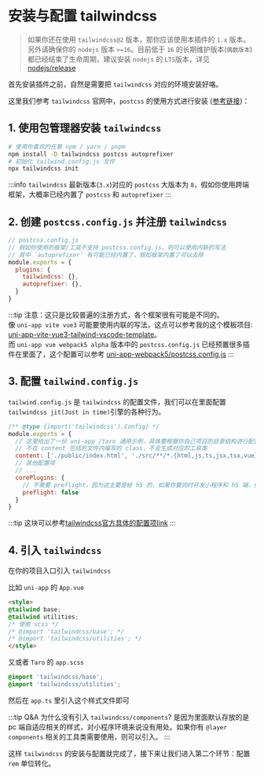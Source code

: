 # 安装与配置 tailwindcss

> 如果你还在使用 `tailwindcss@2` 版本，那你应该使用本插件的 `1.x` 版本。另外请确保你的 `nodejs` 版本 `>=16`。目前低于 `16` 的长期维护版本(`偶数版本`) 都已经结束了生命周期，建议安装 `nodejs` 的 `LTS`版本，详见 [nodejs/release](https://github.com/nodejs/release)

首先安装插件之前，自然是需要把 `tailwindcss` 对应的环境安装好咯。

这里我们参考 `tailwindcss` 官网中，`postcss` 的使用方式进行安装 ([参考链接](https://tailwindcss.com/docs/installation/using-postcss))：

## 1. 使用包管理器安装 `tailwindcss`

```bash
# 使用你喜欢的任意 npm / yarn / pnpm 
npm install -D tailwindcss postcss autoprefixer
# 初始化 tailwind.config.js 文件
npx tailwindcss init
```

:::info
`tailwindcss` 最新版本(`3.x`)对应的 `postcss` 大版本为 `8`，假如你使用跨端框架，大概率已经内置了 `postcss` 和 `autoprefixer`
:::

## 2. 创建 `postcss.config.js` 并注册 `tailwindcss`

```js
// postcss.config.js
// 假如你使用的框架/工具不支持 postcss.config.js，则可以使用内联的写法
// 其中 `autoprefixer` 有可能已经内置了，假如框架内置了可以去除
module.exports = {
  plugins: {
    tailwindcss: {},
    autoprefixer: {},
  }
}
```

:::tip
注意：这只是比较普遍的注册方式，各个框架很有可能是不同的。  
像 `uni-app vite vue3` 可能要使用内联的写法，这点可以参考我的这个模板项目: [uni-app-vite-vue3-tailwind-vscode-template](https://github.com/sonofmagic/uni-app-vite-vue3-tailwind-vscode-template)。  
而 `uni-app vue webpack5 alpha` 版本中的 `postcss.config.js` 已经预置很多插件在里面了，这个配置可以参考 [uni-app-webpack5/postcss.config.js](https://github.com/sonofmagic/weapp-tailwindcss-webpack-plugin/blob/main/demo/uni-app-webpack5/postcss.config.js)
:::

## 3. 配置 `tailwind.config.js`

`tailwind.config.js` 是 `tailwindcss` 的配置文件，我们可以在里面配置 `tailwindcss jit(Just in time)`引擎的各种行为。

```js
/** @type {import('tailwindcss').Config} */
module.exports = {
  // 这里给出了一份 uni-app /taro 通用示例，具体要根据你自己项目的目录结构进行配置
  // 不在 content 包括的文件内编写的 class，不会生成对应的工具类
  content: ['./public/index.html', './src/**/*.{html,js,ts,jsx,tsx,vue}'],
  // 其他配置项
  // ...
  corePlugins: {
    // 不需要 preflight，因为这主要是给 h5 的，如果你要同时开发小程序和 h5 端，你应该使用环境变量来控制它
    preflight: false
  }
}
```

:::tip
这块可以参考[tailwindcss官方具体的配置项link](https://tailwindcss.com/docs/configuration)
:::

## 4. 引入 `tailwindcss`

在你的项目入口引入 `tailwindcss`

比如 `uni-app` 的 `App.vue`

```html
<style>
@tailwind base;
@tailwind utilities;
/* 使用 scss */
/* @import 'tailwindcss/base'; */
/* @import 'tailwindcss/utilities'; */
</style>
```

又或者 `Taro` 的 `app.scss`

```scss
@import 'tailwindcss/base';
@import 'tailwindcss/utilities';
```

然后在 `app.ts` 里引入这个样式文件即可

:::tip Q&A
为什么没有引入 `tailwindcss/components`? 是因为里面默认存放的是 pc 端自适应相关的样式，对小程序环境来说没有用处。如果你有 `@layer components` 相关的工具类需要使用，则可以引入。
:::

这样 `tailwindcss` 的安装与配置就完成了，接下来让我们进入第二个环节：配置 `rem` 单位转化。
